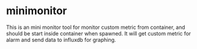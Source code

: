 # minimonitor
This is an mini monitor tool for monitor custom metric from container, and should be start inside container when spawned. It will get custom metric for alarm and send data to influxdb for graphing.
